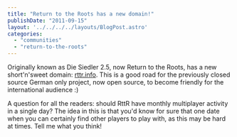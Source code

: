 ```yaml
---
title: "Return to the Roots has a new domain!"
publishDate: "2011-09-15"
layout: '../../../../layouts/BlogPost.astro'
categories: 
  - "communities"
  - "return-to-the-roots"
---
```


Originally known as Die Siedler 2.5, now Return to the Roots, has a new short'n'sweet domain: [rttr.info](http://rttr.info). This is a good road for the previously closed source German only project, now open source, to become friendly for the international audience :)

A question for all the readers: should RttR have monthly multiplayer activity in a single day? The idea in this is that you'd know for sure that one date when you can certainly find other players to play with, as this may be hard at times. Tell me what you think!
